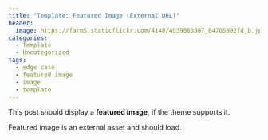 ```yaml
---
title: "Template: Featured Image (External URL)"
header:
  image: https://farm5.staticflickr.com/4140/4939863887_84705982fd_b.jpg
categories:
  - Template
  - Uncategorized
tags:
  - edge case
  - featured image
  - image
  - template
---
```

This post should display a **featured image**, if the theme supports it.

Featured image is an external asset and should load.